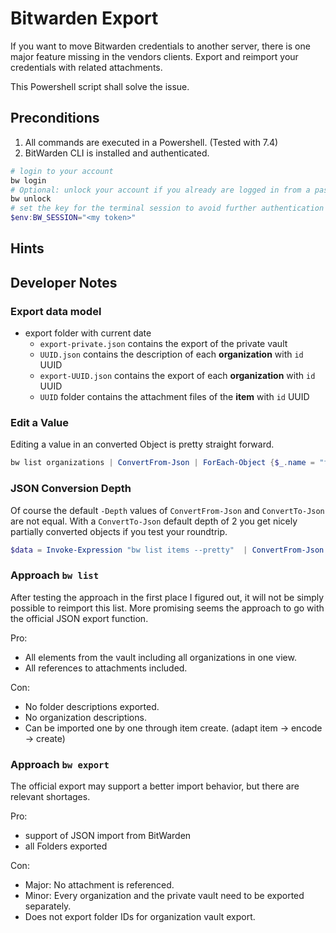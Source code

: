 # Bitwarden Export

If you want to move Bitwarden credentials to another server, there is one major feature missing in the vendors clients. Export and reimport your credentials with related attachments.

This Powershell script shall solve the issue.

## Preconditions

1. All commands are executed in a Powershell. (Tested with 7.4)
2. BitWarden CLI is installed and authenticated.

```powershell
# login to your account
bw login
# Optional: unlock your account if you already are logged in from a passed session
bw unlock
# set the key for the terminal session to avoid further authentication queries
$env:BW_SESSION="<my token>"
```

## Hints

## Developer Notes

### Export data model

- export folder with current date
  - `export-private.json` contains the export of the private vault
  - `UUID.json` contains the description of each **organization** with `id` UUID
  - `export-UUID.json` contains the export of each **organization** with `id` UUID
  - `UUID` folder contains the attachment files of the **item** with `id` UUID

### Edit a Value

Editing a value in an converted Object is pretty straight forward.

```powershell
bw list organizations | ConvertFrom-Json | ForEach-Object {$_.name = "foo"; $_} | ConvertTo-Json
```

### JSON Conversion Depth

Of course the default `-Depth` values of `ConvertFrom-Json` and `ConvertTo-Json` are not equal. With a `ConvertTo-Json` default depth of 2 you get nicely partially converted objects if you test your roundtrip.

```powershell
$data = Invoke-Expression "bw list items --pretty"  | ConvertFrom-Json -Depth 10 | ConvertTo-Json -Depth 10
```

### Approach `bw list`

After testing the approach in the first place I figured out, it will not be simply possible to reimport this list. More promising seems the approach to go with the official JSON export function.

Pro:

- All elements from the vault including all organizations in one view.
- All references to attachments included.

Con:

- No folder descriptions exported.
- No organization descriptions.
- Can be imported one by one through item create. (adapt item -> encode -> create)

### Approach `bw export`

The official export may support a better import behavior, but there are relevant shortages.

Pro:

- support of JSON import from BitWarden
- all Folders exported

Con:

- Major: No attachment is referenced.
- Minor: Every organization and the private vault need to be exported separately.
- Does not export folder IDs for organization vault export.
